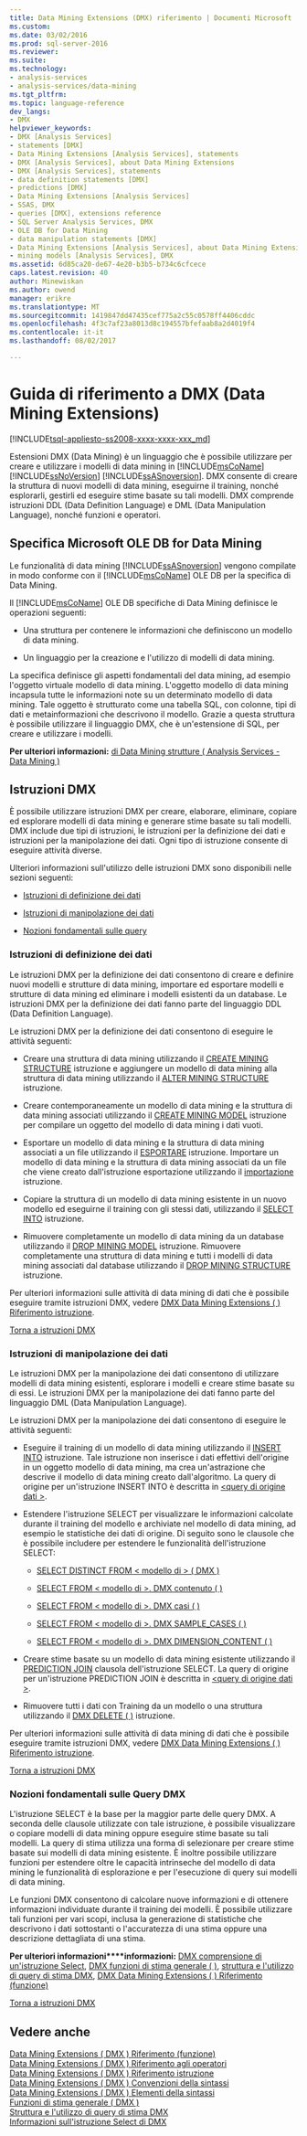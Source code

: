 ```yaml
---
title: Data Mining Extensions (DMX) riferimento | Documenti Microsoft
ms.custom: 
ms.date: 03/02/2016
ms.prod: sql-server-2016
ms.reviewer: 
ms.suite: 
ms.technology:
- analysis-services
- analysis-services/data-mining
ms.tgt_pltfrm: 
ms.topic: language-reference
dev_langs:
- DMX
helpviewer_keywords:
- DMX [Analysis Services]
- statements [DMX]
- Data Mining Extensions [Analysis Services], statements
- DMX [Analysis Services], about Data Mining Extensions
- DMX [Analysis Services], statements
- data definition statements [DMX]
- predictions [DMX]
- Data Mining Extensions [Analysis Services]
- SSAS, DMX
- queries [DMX], extensions reference
- SQL Server Analysis Services, DMX
- OLE DB for Data Mining
- data manipulation statements [DMX]
- Data Mining Extensions [Analysis Services], about Data Mining Extensions
- mining models [Analysis Services], DMX
ms.assetid: 6d85ca20-de67-4e20-b3b5-b734c6cfcece
caps.latest.revision: 40
author: Minewiskan
ms.author: owend
manager: erikre
ms.translationtype: MT
ms.sourcegitcommit: 1419847dd47435cef775a2c55c0578ff4406cddc
ms.openlocfilehash: 4f3c7af23a8013d8c194557bfefaab8a2d4019f4
ms.contentlocale: it-it
ms.lasthandoff: 08/02/2017

---
```

# <a name="data-mining-extensions-dmx-reference"></a>Guida di riferimento a DMX (Data Mining Extensions)
[!INCLUDE[tsql-appliesto-ss2008-xxxx-xxxx-xxx_md](../includes/tsql-appliesto-ss2008-xxxx-xxxx-xxx-md.md)]

  Estensioni DMX (Data Mining) è un linguaggio che è possibile utilizzare per creare e utilizzare i modelli di data mining in [!INCLUDE[msCoName](../includes/msconame-md.md)] [!INCLUDE[ssNoVersion](../includes/ssnoversion-md.md)] [!INCLUDE[ssASnoversion](../includes/ssasnoversion-md.md)]. DMX consente di creare la struttura di nuovi modelli di data mining, eseguirne il training, nonché esplorarli, gestirli ed eseguire stime basate su tali modelli. DMX comprende istruzioni DDL (Data Definition Language) e DML (Data Manipulation Language), nonché funzioni e operatori.  
  
## <a name="microsoft-ole-db-for-data-mining-specification"></a>Specifica Microsoft OLE DB for Data Mining  
 Le funzionalità di data mining [!INCLUDE[ssASnoversion](../includes/ssasnoversion-md.md)] vengono compilate in modo conforme con il [!INCLUDE[msCoName](../includes/msconame-md.md)] OLE DB per la specifica di Data Mining.  
  
 Il [!INCLUDE[msCoName](../includes/msconame-md.md)] OLE DB specifiche di Data Mining definisce le operazioni seguenti:  
  
-   Una struttura per contenere le informazioni che definiscono un modello di data mining.  
  
-   Un linguaggio per la creazione e l'utilizzo di modelli di data mining.  
  
 La specifica definisce gli aspetti fondamentali del data mining, ad esempio l'oggetto virtuale modello di data mining. L'oggetto modello di data mining incapsula tutte le informazioni note su un determinato modello di data mining. Tale oggetto è strutturato come una tabella SQL, con colonne, tipi di dati e metainformazioni che descrivono il modello. Grazie a questa struttura è possibile utilizzare il linguaggio DMX, che è un'estensione di SQL, per creare e utilizzare i modelli.  
  
 **Per ulteriori informazioni:** [di Data Mining strutture &#40; Analysis Services - Data Mining &#41;](../analysis-services/data-mining/mining-structures-analysis-services-data-mining.md)  
  
##  <a name="BKMK_DMXStatements"></a>Istruzioni DMX  
 È possibile utilizzare istruzioni DMX per creare, elaborare, eliminare, copiare ed esplorare modelli di data mining e generare stime basate su tali modelli. DMX include due tipi di istruzioni, le istruzioni per la definizione dei dati e istruzioni per la manipolazione dei dati. Ogni tipo di istruzione consente di eseguire attività diverse.  
  
 Ulteriori informazioni sull'utilizzo delle istruzioni DMX sono disponibili nelle sezioni seguenti:  
  
-   [Istruzioni di definizione dei dati](#BKMK_DDL)  
  
-   [Istruzioni di manipolazione dei dati](#BKMK_DML)  
  
-   [Nozioni fondamentali sulle query](#BKMK_Queries)  
  
###  <a name="BKMK_DDL"></a>Istruzioni di definizione dei dati  
 Le istruzioni DMX per la definizione dei dati consentono di creare e definire nuovi modelli e strutture di data mining, importare ed esportare modelli e strutture di data mining ed eliminare i modelli esistenti da un database. Le istruzioni DMX per la definizione dei dati fanno parte del linguaggio DDL (Data Definition Language).  
  
 Le istruzioni DMX per la definizione dei dati consentono di eseguire le attività seguenti:  
  
-   Creare una struttura di data mining utilizzando il [CREATE MINING STRUCTURE](../dmx/create-mining-structure-dmx.md) istruzione e aggiungere un modello di data mining alla struttura di data mining utilizzando il [ALTER MINING STRUCTURE](../dmx/alter-mining-structure-dmx.md) istruzione.  
  
-   Creare contemporaneamente un modello di data mining e la struttura di data mining associati utilizzando il [CREATE MINING MODEL](../dmx/create-mining-model-dmx.md) istruzione per compilare un oggetto del modello di data mining i dati vuoti.  
  
-   Esportare un modello di data mining e la struttura di data mining associati a un file utilizzando il [ESPORTARE](../dmx/export-dmx.md) istruzione. Importare un modello di data mining e la struttura di data mining associati da un file che viene creato dall'istruzione esportazione utilizzando il [importazione](../dmx/import-dmx.md) istruzione.  
  
-   Copiare la struttura di un modello di data mining esistente in un nuovo modello ed eseguirne il training con gli stessi dati, utilizzando il [SELECT INTO](../dmx/select-into-dmx.md) istruzione.  
  
-   Rimuovere completamente un modello di data mining da un database utilizzando il [DROP MINING MODEL](../dmx/drop-mining-model-dmx.md) istruzione. Rimuovere completamente una struttura di data mining e tutti i modelli di data mining associati dal database utilizzando il [DROP MINING STRUCTURE](../dmx/drop-mining-structure-dmx.md) istruzione.  
  
 Per ulteriori informazioni sulle attività di data mining di dati che è possibile eseguire tramite istruzioni DMX, vedere [DMX Data Mining Extensions &#40; &#41; Riferimento istruzione](../dmx/data-mining-extensions-dmx-statements.md).  
  
 [Torna a istruzioni DMX](#BKMK_DMXStatements)  
  
###  <a name="BKMK_DML"></a>Istruzioni di manipolazione dei dati  
 Le istruzioni DMX per la manipolazione dei dati consentono di utilizzare modelli di data mining esistenti, esplorare i modelli e creare stime basate su di essi. Le istruzioni DMX per la manipolazione dei dati fanno parte del linguaggio DML (Data Manipulation Language).  
  
 Le istruzioni DMX per la manipolazione dei dati consentono di eseguire le attività seguenti:  
  
-   Eseguire il training di un modello di data mining utilizzando il [INSERT INTO](../dmx/insert-into-dmx.md) istruzione. Tale istruzione non inserisce i dati effettivi dell'origine in un oggetto modello di data mining, ma crea un'astrazione che descrive il modello di data mining creato dall'algoritmo. La query di origine per un'istruzione INSERT INTO è descritta in [ \<query di origine dati >](../dmx/source-data-query.md).  
  
-   Estendere l'istruzione SELECT per visualizzare le informazioni calcolate durante il training del modello e archiviate nel modello di data mining, ad esempio le statistiche dei dati di origine. Di seguito sono le clausole che è possibile includere per estendere le funzionalità dell'istruzione SELECT:  
  
    -   [SELECT DISTINCT FROM &#60; modello di &#62; &#40; DMX &#41;](../dmx/select-distinct-from-model-dmx.md)  
  
    -   [SELECT FROM &#60; modello di &#62;. DMX contenuto &#40; &#41;](../dmx/select-from-model-content-dmx.md)  
  
    -   [SELECT FROM &#60; modello di &#62;. DMX casi &#40; &#41;](../dmx/select-from-model-cases-dmx.md)  
  
    -   [SELECT FROM &#60; modello di &#62;. DMX SAMPLE_CASES &#40; &#41;](../dmx/select-from-model-sample-cases-dmx.md)  
  
    -   [SELECT FROM &#60; modello di &#62;. DMX DIMENSION_CONTENT &#40; &#41;](../dmx/select-from-model-dimension-content-dmx.md)  
  
-   Creare stime basate su un modello di data mining esistente utilizzando il [PREDICTION JOIN](../dmx/select-from-model-prediction-join-dmx.md) clausola dell'istruzione SELECT. La query di origine per un'istruzione PREDICTION JOIN è descritta in [ \<query di origine dati >](../dmx/source-data-query.md).  
  
-   Rimuovere tutti i dati con Training da un modello o una struttura utilizzando il [DMX DELETE &#40; &#41;](../dmx/delete-dmx.md) istruzione.  
  
 Per ulteriori informazioni sulle attività di data mining di dati che è possibile eseguire tramite istruzioni DMX, vedere [DMX Data Mining Extensions &#40; &#41; Riferimento istruzione](../dmx/data-mining-extensions-dmx-statements.md).  
  
 [Torna a istruzioni DMX](#BKMK_DMXStatements)  
  
###  <a name="BKMK_Queries"></a>Nozioni fondamentali sulle Query DMX  
 L'istruzione SELECT è la base per la maggior parte delle query DMX. A seconda delle clausole utilizzate con tale istruzione, è possibile visualizzare o copiare modelli di data mining oppure eseguire stime basate su tali modelli. La query di stima utilizza una forma di selezionare per creare stime basate sui modelli di data mining esistente. È inoltre possibile utilizzare funzioni per estendere oltre le capacità intrinseche del modello di data mining le funzionalità di esplorazione e per l'esecuzione di query sui modelli di data mining.  
  
 Le funzioni DMX consentono di calcolare nuove informazioni e di ottenere informazioni individuate durante il training dei modelli. È possibile utilizzare tali funzioni per vari scopi, inclusa la generazione di statistiche che descrivono i dati sottostanti o l'accuratezza di una stima oppure una descrizione dettagliata di una stima.  
  
 **Per ulteriori informazioni****informazioni:** [DMX comprensione di un'istruzione Select](../dmx/understanding-the-dmx-select-statement.md), [DMX funzioni di stima generale &#40; &#41;](../dmx/general-prediction-functions-dmx.md), [struttura e l'utilizzo di query di stima DMX](../dmx/structure-and-usage-of-dmx-prediction-queries.md), [DMX Data Mining Extensions &#40; &#41; Riferimento (funzione)  ](../dmx/data-mining-extensions-dmx-function-reference.md)  
  
 [Torna a istruzioni DMX](#BKMK_DMXStatements)  
  
## <a name="see-also"></a>Vedere anche  
 [Data Mining Extensions &#40; DMX &#41; Riferimento (funzione)](../dmx/data-mining-extensions-dmx-function-reference.md)   
 [Data Mining Extensions &#40; DMX &#41; Riferimento agli operatori](../dmx/data-mining-extensions-dmx-operator-reference.md)   
 [Data Mining Extensions &#40; DMX &#41; Riferimento istruzione](../dmx/data-mining-extensions-dmx-statements.md)   
 [Data Mining Extensions &#40; DMX &#41; Convenzioni della sintassi](../dmx/data-mining-extensions-dmx-syntax-conventions.md)   
 [Data Mining Extensions &#40; DMX &#41; Elementi della sintassi](../dmx/data-mining-extensions-dmx-syntax-elements.md)   
 [Funzioni di stima generale &#40; DMX &#41;](../dmx/general-prediction-functions-dmx.md)   
 [Struttura e l'utilizzo di query di stima DMX](../dmx/structure-and-usage-of-dmx-prediction-queries.md)   
 [Informazioni sull'istruzione Select di DMX](../dmx/understanding-the-dmx-select-statement.md)  
  
  


